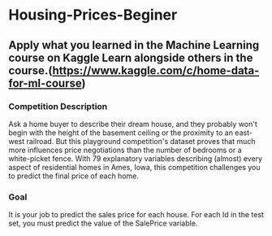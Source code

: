 # Housing-Prices-Beginer
## Apply what you learned in the Machine Learning course on Kaggle Learn alongside others in the course.(https://www.kaggle.com/c/home-data-for-ml-course)

### Competition Description
Ask a home buyer to describe their dream house, and they probably won't begin with the height of the basement ceiling or the proximity to an east-west railroad. But this playground competition's dataset proves that much more influences price negotiations than the number of bedrooms or a white-picket fence.
With 79 explanatory variables describing (almost) every aspect of residential homes in Ames, Iowa, this competition challenges you to predict the final price of each home.

### Goal
It is your job to predict the sales price for each house. For each Id in the test set, you must predict the value of the SalePrice variable.
